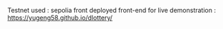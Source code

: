 Testnet used : sepolia
front deployed front-end for live demonstration : https://yugeng58.github.io/dlottery/